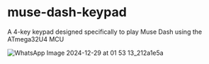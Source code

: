 ﻿# muse-dash-keypad
A 4-key keypad designed specifically to play Muse Dash using the ATmega32U4 MCU

![WhatsApp Image 2024-12-29 at 01 53 13_212a1e5a](https://github.com/user-attachments/assets/4eac4013-286e-429b-a1da-e64ed9529eed)

